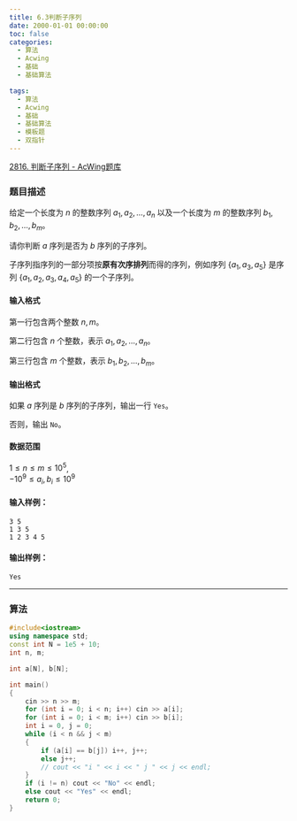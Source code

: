 ```yaml
---
title: 6.3判断子序列
date: 2000-01-01 00:00:00
toc: false
categories:
  - 算法
  - Acwing
  - 基础
  - 基础算法

tags:
  - 算法
  - Acwing
  - 基础
  - 基础算法
  - 模板题
  - 双指针
---
```


[2816. 判断子序列 - AcWing题库](https://www.acwing.com/problem/content/2818/)
### 题目描述
给定一个长度为 $n$ 的整数序列 $a_1,a_2,…,a_n$ 以及一个长度为 $m$ 的整数序列 $b_1,b_2,…,b_m$。

请你判断 $a$ 序列是否为 $b$ 序列的子序列。

子序列指序列的一部分项按**原有次序排列**而得的序列，例如序列 $\{a_1,a_3,a_5\}$ 是序列 $\{a_1,a_2,a_3,a_4,a_5\}$ 的一个子序列。

#### 输入格式

第一行包含两个整数 $n,m$。

第二行包含 $n$ 个整数，表示 $a_1,a_2,…,a_n$。

第三行包含 $m$ 个整数，表示 $b_1,b_2,…,b_m$。

#### 输出格式

如果 $a$ 序列是 $b$ 序列的子序列，输出一行 `Yes`。

否则，输出 `No`。

#### 数据范围

$1 \le n \le m \le 10^5$,  
$-10^9 \le a_i,b_i \le 10^9$

#### 输入样例：

```
3 5
1 3 5
1 2 3 4 5
```

#### 输出样例：

```
Yes
```

---
### 算法


```cpp
#include<iostream>
using namespace std;
const int N = 1e5 + 10;
int n, m;

int a[N], b[N];

int main()
{
    cin >> n >> m;
    for (int i = 0; i < n; i++) cin >> a[i];
    for (int i = 0; i < m; i++) cin >> b[i];
    int i = 0, j = 0;
    while (i < n && j < m)
    {
        if (a[i] == b[j]) i++, j++;
        else j++;
        // cout << "i " << i << " j " << j << endl;
    }
    if (i != n) cout << "No" << endl;
    else cout << "Yes" << endl;
    return 0;
}
```